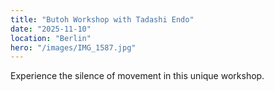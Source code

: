 ```yaml
---
title: "Butoh Workshop with Tadashi Endo"
date: "2025-11-10"
location: "Berlin"
hero: "/images/IMG_1587.jpg"
---
```


Experience the silence of movement in this unique workshop.
